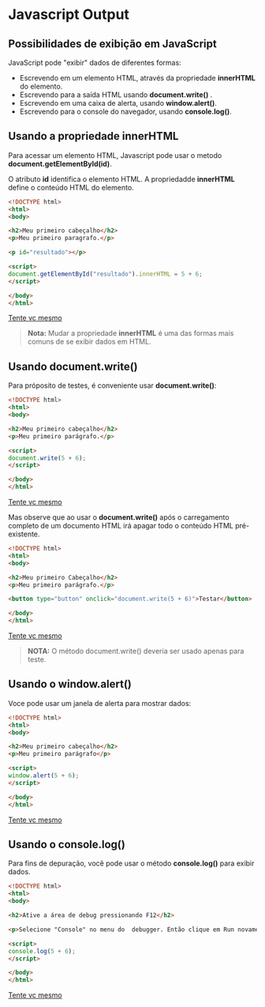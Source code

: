 # Javascript Output

## Possibilidades de exibição em JavaScript
JavaScript pode "exibir" dados de diferentes formas:

* Escrevendo em um elemento HTML, através da propriedade **innerHTML** do elemento.
* Escrevendo para a saída HTML usando **document.write()** .
* Escrevendo em uma caixa de alerta, usando **window.alert()**.
* Escrevendo para o console do navegador, usando **console.log()**.

## Usando a propriedade innerHTML

Para acessar um elemento HTML, Javascript pode usar o metodo **document.getElementById(id)**.

O atributo **id** identifica o elemento HTML. A propriedadde **innerHTML** define o conteúdo HTML do elemento.

```HTML
<!DOCTYPE html>
<html>
<body>

<h2>Meu primeiro cabeçalho</h2>
<p>Meu primeiro paragrafo.</p>

<p id="resultado"></p>

<script>
document.getElementById("resultado").innerHTML = 5 + 6;
</script>

</body>
</html> 
```
[Tente vc mesmo](https://www.w3schools.com/code/tryit.asp?filename=FOXZDR18SZQS)

> **Nota:** Mudar a propriedade **innerHTML**  é uma das formas mais comuns de se exibir dados em HTML.

## Usando document.write()
Para próposito de testes, é conveniente usar **document.write()**:

```HTML
<!DOCTYPE html>
<html>
<body>

<h2>Meu primeiro cabeçalho</h2>
<p>Meu primeiro parágrafo.</p>

<script>
document.write(5 + 6);
</script>

</body>
</html> 
```
[Tente vc mesmo](https://www.w3schools.com/code/tryit.asp?filename=FOXZWUX5FU6W)

Mas observe que ao usar o **document.write()** após o carregamento completo de um documento HTML irá apagar todo o conteúdo HTML pré-existente.

```HTML
<!DOCTYPE html>
<html>
<body>

<h2>Meu primeiro Cabeçalho</h2>
<p>Meu primeiro parágrafo.</p>

<button type="button" onclick="document.write(5 + 6)">Testar</button>

</body>
</html> 
```

[Tente vc mesmo](https://www.w3schools.com/code/tryit.asp?filename=FOY13GBNYSVN)

> **NOTA:** O método document.write() deveria ser usado apenas para teste.

## Usando o window.alert()
Voce pode usar um janela de alerta para mostrar dados: 

```HTML
<!DOCTYPE html>
<html>
<body>

<h2>Meu primeiro cabeçalho</h2>
<p>Meu primeiro parágrafo</p>

<script>
window.alert(5 + 6);
</script>

</body>
</html> 
```

[Tente vc mesmo](https://www.w3schools.com/code/tryit.asp?filename=FOY1BNGQ5YH2)

## Usando o console.log()
Para fins de depuração, você pode usar o método **console.log()** para exibir dados.

```HTML
<!DOCTYPE html>
<html>
<body>

<h2>Ative a área de debug pressionando F12</h2>

<p>Selecione "Console" no menu do  debugger. Então clique em Run novamente.</p>

<script>
console.log(5 + 6);
</script>

</body>
</html> 
```
[Tente vc mesmo](https://www.w3schools.com/code/tryit.asp?filename=FOY1I00J6DHB)



